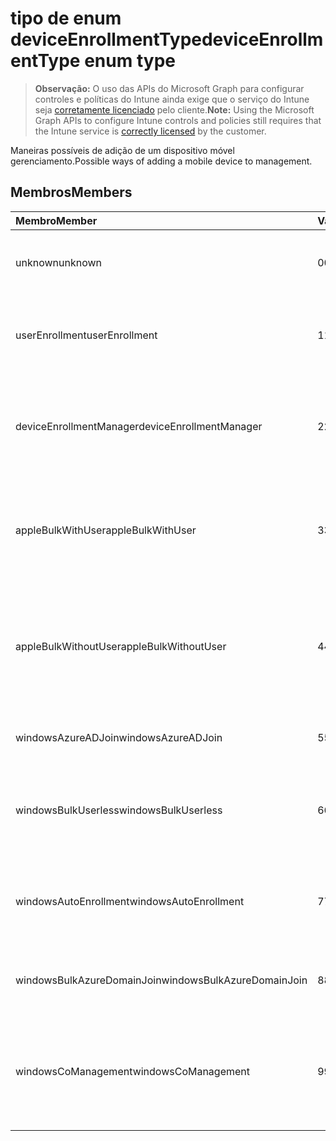 # <a name="deviceenrollmenttype-enum-type"></a><span data-ttu-id="eb996-101">tipo de enum deviceEnrollmentType</span><span class="sxs-lookup"><span data-stu-id="eb996-101">deviceEnrollmentType enum type</span></span>

> <span data-ttu-id="eb996-102">**Observação:** O uso das APIs do Microsoft Graph para configurar controles e políticas do Intune ainda exige que o serviço do Intune seja [corretamente licenciado](https://go.microsoft.com/fwlink/?linkid=839381) pelo cliente.</span><span class="sxs-lookup"><span data-stu-id="eb996-102">**Note:** Using the Microsoft Graph APIs to configure Intune controls and policies still requires that the Intune service is [correctly licensed](https://go.microsoft.com/fwlink/?linkid=839381) by the customer.</span></span>

<span data-ttu-id="eb996-103">Maneiras possíveis de adição de um dispositivo móvel gerenciamento.</span><span class="sxs-lookup"><span data-stu-id="eb996-103">Possible ways of adding a mobile device to management.</span></span>

## <a name="members"></a><span data-ttu-id="eb996-104">Membros</span><span class="sxs-lookup"><span data-stu-id="eb996-104">Members</span></span>
|<span data-ttu-id="eb996-105">Membro</span><span class="sxs-lookup"><span data-stu-id="eb996-105">Member</span></span>|<span data-ttu-id="eb996-106">Valor</span><span class="sxs-lookup"><span data-stu-id="eb996-106">Value</span></span>|<span data-ttu-id="eb996-107">Descrição</span><span class="sxs-lookup"><span data-stu-id="eb996-107">Description</span></span>|
|:---|:---|:---|
|<span data-ttu-id="eb996-108">unknown</span><span class="sxs-lookup"><span data-stu-id="eb996-108">unknown</span></span>|<span data-ttu-id="eb996-109">0</span><span class="sxs-lookup"><span data-stu-id="eb996-109">0</span></span>|<span data-ttu-id="eb996-110">O valor padrão, tipo de registro não foi coletado.</span><span class="sxs-lookup"><span data-stu-id="eb996-110">Default value, enrollment type was not collected.</span></span>|
|<span data-ttu-id="eb996-111">userEnrollment</span><span class="sxs-lookup"><span data-stu-id="eb996-111">userEnrollment</span></span>|<span data-ttu-id="eb996-112">1</span><span class="sxs-lookup"><span data-stu-id="eb996-112">1</span></span>|<span data-ttu-id="eb996-113">Inscrição do orientado por usuário por meio do canal BYOD.</span><span class="sxs-lookup"><span data-stu-id="eb996-113">User driven enrollment through BYOD channel.</span></span>|
|<span data-ttu-id="eb996-114">deviceEnrollmentManager</span><span class="sxs-lookup"><span data-stu-id="eb996-114">deviceEnrollmentManager</span></span>|<span data-ttu-id="eb996-115">2</span><span class="sxs-lookup"><span data-stu-id="eb996-115">2</span></span>|<span data-ttu-id="eb996-116">Inscrição do usuário com uma conta de Gerenciador de inscrição do dispositivo.</span><span class="sxs-lookup"><span data-stu-id="eb996-116">User enrollment with a device enrollment manager account.</span></span>|
|<span data-ttu-id="eb996-117">appleBulkWithUser</span><span class="sxs-lookup"><span data-stu-id="eb996-117">appleBulkWithUser</span></span>|<span data-ttu-id="eb996-118">3</span><span class="sxs-lookup"><span data-stu-id="eb996-118">3</span></span>|<span data-ttu-id="eb996-119">Inscrição do Apple em massa com o desafio de usuário (DEP, Apple configurador).</span><span class="sxs-lookup"><span data-stu-id="eb996-119">Apple bulk enrollment with user challenge (DEP, Apple Configurator).</span></span>|
|<span data-ttu-id="eb996-120">appleBulkWithoutUser</span><span class="sxs-lookup"><span data-stu-id="eb996-120">appleBulkWithoutUser</span></span>|<span data-ttu-id="eb996-121">4</span><span class="sxs-lookup"><span data-stu-id="eb996-121">4</span></span>|<span data-ttu-id="eb996-122">Inscrição do Apple em massa sem o desafio de usuário (DEP, Apple configurador, Mobile Config).</span><span class="sxs-lookup"><span data-stu-id="eb996-122">Apple bulk enrollment without user challenge (DEP, Apple Configurator, Mobile Config).</span></span>|
|<span data-ttu-id="eb996-123">windowsAzureADJoin</span><span class="sxs-lookup"><span data-stu-id="eb996-123">windowsAzureADJoin</span></span>|<span data-ttu-id="eb996-124">5</span><span class="sxs-lookup"><span data-stu-id="eb996-124">5</span></span>|<span data-ttu-id="eb996-125">Windows Azure AD de 10 ingressam.</span><span class="sxs-lookup"><span data-stu-id="eb996-125">Windows 10 Azure AD Join.</span></span>|
|<span data-ttu-id="eb996-126">windowsBulkUserless</span><span class="sxs-lookup"><span data-stu-id="eb996-126">windowsBulkUserless</span></span>|<span data-ttu-id="eb996-127">6</span><span class="sxs-lookup"><span data-stu-id="eb996-127">6</span></span>|<span data-ttu-id="eb996-128">Inscrição em massa de 10 Windows por meio de ICD com certificado.</span><span class="sxs-lookup"><span data-stu-id="eb996-128">Windows 10 Bulk enrollment through ICD with certificate.</span></span>|
|<span data-ttu-id="eb996-129">windowsAutoEnrollment</span><span class="sxs-lookup"><span data-stu-id="eb996-129">windowsAutoEnrollment</span></span>|<span data-ttu-id="eb996-130">7</span><span class="sxs-lookup"><span data-stu-id="eb996-130">7</span></span>|<span data-ttu-id="eb996-131">Inscrição automática do Windows 10.</span><span class="sxs-lookup"><span data-stu-id="eb996-131">Windows 10 automatic enrollment.</span></span> <span data-ttu-id="eb996-132">(Adicionar a conta do trabalho)</span><span class="sxs-lookup"><span data-stu-id="eb996-132">(Add work account)</span></span>|
|<span data-ttu-id="eb996-133">windowsBulkAzureDomainJoin</span><span class="sxs-lookup"><span data-stu-id="eb996-133">windowsBulkAzureDomainJoin</span></span>|<span data-ttu-id="eb996-134">8</span><span class="sxs-lookup"><span data-stu-id="eb996-134">8</span></span>|<span data-ttu-id="eb996-135">Windows 10 em massa ingressar do Windows Azure AD.</span><span class="sxs-lookup"><span data-stu-id="eb996-135">Windows 10 bulk Azure AD Join.</span></span>|
|<span data-ttu-id="eb996-136">windowsCoManagement</span><span class="sxs-lookup"><span data-stu-id="eb996-136">windowsCoManagement</span></span>|<span data-ttu-id="eb996-137">9</span><span class="sxs-lookup"><span data-stu-id="eb996-137">9</span></span>|<span data-ttu-id="eb996-138">Gerenciamento de colegas Windows 10 acionado por piloto automático ou a diretiva de grupo.</span><span class="sxs-lookup"><span data-stu-id="eb996-138">Windows 10 co-management triggered by AutoPilot or Group Policy.</span></span>|



